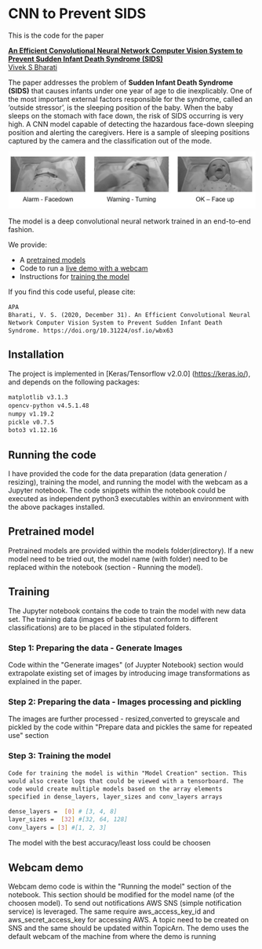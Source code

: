 # CNN to Prevent SIDS

This is the code for the paper

**[An Efficient Convolutional Neural Network Computer Vision System to Prevent Sudden Infant Death Syndrome (SIDS)](https://engrxiv.org/wbx63/)** 
<br>
[Vivek S Bharati](mailto:viveksbharati@gmail.com)



The paper addresses the problem of **Sudden Infant Death Syndrome (SIDS)** that causes infants under one year of age to die inexplicably. One of the most important external factors responsible for the syndrome, called an ‘outside stressor’, is the sleeping position of the baby. When the baby sleeps on the stomach with face down, the risk of SIDS occurring is very high. A CNN model capable of detecting the hazardous face-down sleeping position and alerting the caregivers. Here is a sample of sleeping positions captured by the camera and the classification out of the mode. 


<img src='imgs/postions.JPG'>

The model is a deep convolutional neural network trained in an end-to-end fashion. 

We provide:

- A [pretrained models](#pretrained-models)
- Code to run a [live demo with a webcam](#webcam-demo)
- Instructions for [training the model](#training)

If you find this code useful, please cite:

```
APA
Bharati, V. S. (2020, December 31). An Efficient Convolutional Neural Network Computer Vision System to Prevent Sudden Infant Death Syndrome. https://doi.org/10.31224/osf.io/wbx63
```

## Installation

The project is implemented in [Keras/Tensorflow v2.0.0] (https://keras.io/), and depends on the following packages: 
```bash
matplotlib v3.1.3
opencv-python v4.5.1.48 
numpy v1.19.2
pickle v0.7.5
boto3 v1.12.16
```

## Running the code

I have provided the code for the data preparation (data generation / resizing), training the model,  and running the model with the webcam as a Jupyter notebook. The code snippets within the notebook could be executed as independent python3 executables within an environment with the above packages installed. 

## Pretrained model

Pretrained models are provided within the models folder(directory). If a new model need to be tried out, the model name (with folder) need to be replaced within the notebook (section - Running the model).

## Training

The Jupyter notebook contains the code to train the model with new data set.   The training data (images of babies that conform to different classifications) are to be placed in the stipulated folders. 
   
### Step 1:  Preparing the data - Generate Images

Code within the "Generate images" (of Juypter Notebook) section would extrapolate existing set of images by introducing image transformations as explained in the paper. 

### Step 2:  Preparing the data - Images processing and pickling

The images are further processed - resized,converted to greyscale and pickled by the code within "Prepare data and pickles the same for repeated use" section

### Step 3:  Training the model

    Code for training the model is within "Model Creation" section. This would also create logs that could be viewed with a tensorboard. The code would create multiple models based on the array elements specified in dense_layers, layer_sizes and conv_layers arrays
    
```bash
dense_layers =  [0] # [3, 4, 8]
layer_sizes =  [32] #[32, 64, 128]
conv_layers = [3] #[1, 2, 3]
```
The model with the best accuracy/least loss could be choosen

## Webcam demo

Webcam demo code is within the "Running the model" section of the notebook. This section should be modified for the model name (of the choosen model). To send out notifications  AWS SNS (simple notification service) is leveraged. The same require aws_access_key_id and aws_secret_access_key for accessing AWS. A topic need to be created on SNS and the same should be updated within TopicArn. The demo uses the default webcam of the machine from where the demo is running 



